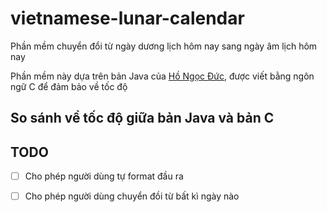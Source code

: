 # vietnamese-lunar-calendar
Phần mềm chuyển đổi từ ngày dương lịch hôm nay sang ngày âm lịch hôm nay

Phần mềm này dựa trên bản Java của [Hồ Ngọc Đức](http://www.informatik.uni-leipzig.de/~duc/), được viết bằng ngôn ngữ C để đảm bảo về tốc độ

## So sánh về tốc độ giữa bản Java và bản C


## TODO
- [ ] Cho phép người dùng tự format đầu ra
- [ ] Cho phép người dùng chuyển đồi từ bất kì ngày nào

